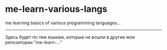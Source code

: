# me-learn-various-langs
me learning basics of various programming languages...

----

Здесь будет по тем языкам, которые не вошли в другие мои репозитории "me-learn-..."
